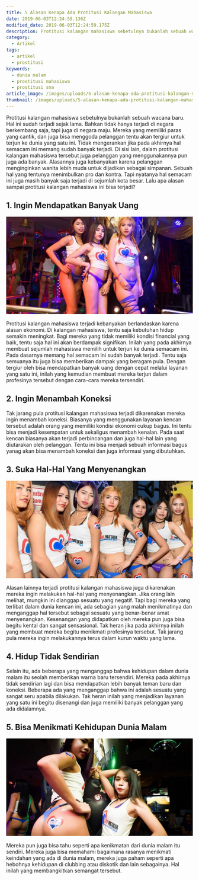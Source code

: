 ```yaml
---
title: 5 Alasan Kenapa Ada Protitusi Kalangan Mahasiswa
date: 2019-06-03T12:24:59.136Z
modified_date: 2019-06-03T12:24:59.175Z
description: Protitusi kalangan mahasiswa sebetulnya bukanlah sebuah wacana baru. Hal ini sudah terjadi sejak lama. 
category:
  - Artikel
tags:
  - artikel
  - prostitusi
keywords:
  - dunia malam
  - prostitusi mahasiswa
  - prostitusi sma
article_image: /images/uploads/5-alasan-kenapa-ada-protitusi-kalangan-mahasiswa-3.jpg
thumbnail: /images/uploads/5-alasan-kenapa-ada-protitusi-kalangan-mahasiswa-1-001.jpg
---
```

Protitusi kalangan mahasiswa sebetulnya bukanlah sebuah wacana baru. Hal ini sudah terjadi sejak lama. Bahkan tidak hanya terjadi di negara berkembang saja, tapi juga di negara maju. Mereka yang memiliki paras yang cantik, dan juga bisa menggoda pelanggan tentu akan tergiur untuk terjun ke dunia yang satu ini. Tidak mengerankan jika pada akhirnya hal semacam ini memang sudah banyak terjadi. Di sisi lain, dalam protitusi kalangan mahasiswa tersebut juga pelanggan yang menggunakannya pun juga ada banyak. Alasannya juga kebanyakan karena pelanggan menginginkan wanita lebih muda untuk dijadikan sebagai simpanan. Sebuah hal yang tentunya menimbulkan pro dan kontra. Tapi nyatanya hal semacam ini juga masih banyak saja terjadi di sejumlah kota besar. Lalu apa alasan sampai protitusi kalangan mahasiswa ini bisa terjadi?



## 1. Ingin Mendapatkan Banyak Uang

![5 Alasan Kenapa Ada Protitusi Kalangan Mahasiswa](/images/uploads/5-alasan-kenapa-ada-protitusi-kalangan-mahasiswa-3.jpg)

Protitusi kalangan mahasiswa terjadi kebanyakan berlandaskan karena alasan ekonomi. Di kalangan mahasiswa, tentu saja kebutuhan hidup semakin meningkat. Bagi mereka yang tidak memiliki kondisi financial yang baik, tentu saja hal ini akan berdampak signifikan. Inilah yang pada akhirnya membuat sejumlah mahasiswa memilih untuk terjun ke dunia semacam ini. Pada dasarnya memang hal semacam ini sudah banyak terjadi. Tentu saja semuanya itu juga bisa memberikan dampak yang beragam pula. Dengan tergiur oleh bisa mendapatkan banyak uang dengan cepat melalui layanan yang satu ini, inilah yang kemudian membuat mereka terjun dalam profesinya tersebut dengan cara-cara mereka tersendiri.



## 2.  Ingin Menambah Koneksi

Tak jarang pula protitusi kalangan mahasiswa terjadi dikarenakan mereka ingin menambah koneksi. Biasanya yang menggunakan layanan kencan tersebut adalah orang yang memiliki kondisi ekonomi cukup bagus. Ini tentu bisa menjadi kesempatan untuk sekaligus menambah kenalan. Pada saat kencan biasanya akan terjadi perbincangan dan juga hal-hal lain yang diutarakan oleh pelanggan. Tentu ini bisa menjadi sebuah informasi bagus yanag akan bisa menambah koneksi dan juga informasi yang dibutuhkan.



## 3.  Suka Hal-Hal Yang Menyenangkan

![5 Alasan Kenapa Ada Protitusi Kalangan Mahasiswa](/images/uploads/5-alasan-kenapa-ada-protitusi-kalangan-mahasiswa-2.jpg)

Alasan lainnya terjadi protitusi kalangan mahasiswa juga dikarenakan mereka ingin melakukan hal-hal yang menyenangkan. Jika orang lain melihat, mungkin ini dianggap sesuatu yang negatif. Tapi bagi mereka yang terlibat dalam dunia kencan ini, ada sebagian yang malah menikmatinya dan menganggap hal tersebut sebagai sesuatu yang benar-benar amat menyenangkan. Kesenangan yang didapatkan oleh mereka pun juga bisa begitu kental dan sangat sensasional. Tak heran jika pada akhirnya inilah yang membuat mereka begitu menikmati profesinya tersebut. Tak jarang pula mereka ingin melakukannya terus dalam kurun waktu yang lama.



## 4. Hidup Tidak Sendirian

Selain itu, ada beberapa yang menganggap bahwa kehidupan dalam dunia malam itu seolah memberikan warna baru tersendiri. Mereka pada akhirnya tidak sendirian lagi dan bisa mendapatkan lebih banyak teman baru dan koneksi. Beberapa ada yang menganggap bahwa ini adalah sesuatu yang sangat seru apabila dilakukan. Tak heran inilah yang menjadikan layanan yang satu ini begitu disenangi dan juga memiliki banyak pelanggan yang ada didalamnya.



## 5. Bisa Menikmati Kehidupan Dunia Malam

![5 Alasan Kenapa Ada Protitusi Kalangan Mahasiswa](/images/uploads/5-alasan-kenapa-ada-protitusi-kalangan-mahasiswa-1.jpg)

Mereka pun juga bisa tahu seperti apa kenikmatan dari dunia malam itu sendiri. Mereka juga bisa memahami bagaimana rasanya menikmati keindahan yang ada di dunia malam, mereka juga paham seperti apa hebohnya kehidupan di clubbing atau diskotik dan lain sebagainya. Hal inilah yang membangkitkan semangat tersebut.
